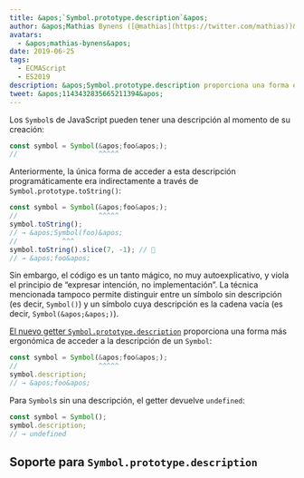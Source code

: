 ```yaml
---
title: &apos;`Symbol.prototype.description`&apos;
author: &apos;Mathias Bynens ([@mathias](https://twitter.com/mathias))&apos;
avatars:
  - &apos;mathias-bynens&apos;
date: 2019-06-25
tags:
  - ECMAScript
  - ES2019
description: &apos;Symbol.prototype.description proporciona una forma ergonómica de acceder a la descripción de un símbolo.&apos;
tweet: &apos;1143432835665211394&apos;
---
```

Los `Symbol`s de JavaScript pueden tener una descripción al momento de su creación:

```js
const symbol = Symbol(&apos;foo&apos;);
//                    ^^^^^
```

Anteriormente, la única forma de acceder a esta descripción programáticamente era indirectamente a través de `Symbol.prototype.toString()`:

```js
const symbol = Symbol(&apos;foo&apos;);
//                    ^^^^^
symbol.toString();
// → &apos;Symbol(foo)&apos;
//           ^^^
symbol.toString().slice(7, -1); // 🤔
// → &apos;foo&apos;
```

Sin embargo, el código es un tanto mágico, no muy autoexplicativo, y viola el principio de “expresar intención, no implementación”. La técnica mencionada tampoco permite distinguir entre un símbolo sin descripción (es decir, `Symbol()`) y un símbolo cuya descripción es la cadena vacía (es decir, `Symbol(&apos;&apos;)`).

<!--truncate-->
[El nuevo getter `Symbol.prototype.description`](https://tc39.es/ecma262/#sec-symbol.prototype.description) proporciona una forma más ergonómica de acceder a la descripción de un `Symbol`:

```js
const symbol = Symbol(&apos;foo&apos;);
//                    ^^^^^
symbol.description;
// → &apos;foo&apos;
```

Para `Symbol`s sin una descripción, el getter devuelve `undefined`:

```js
const symbol = Symbol();
symbol.description;
// → undefined
```

## Soporte para `Symbol.prototype.description`

<feature-support chrome="70 /blog/v8-release-70#javascript-language-features"
                 firefox="63"
                 safari="12.1"
                 nodejs="12 https://twitter.com/mathias/status/1120700101637353473"
                 babel="yes https://github.com/zloirock/core-js#ecmascript-symbol"></feature-support>
